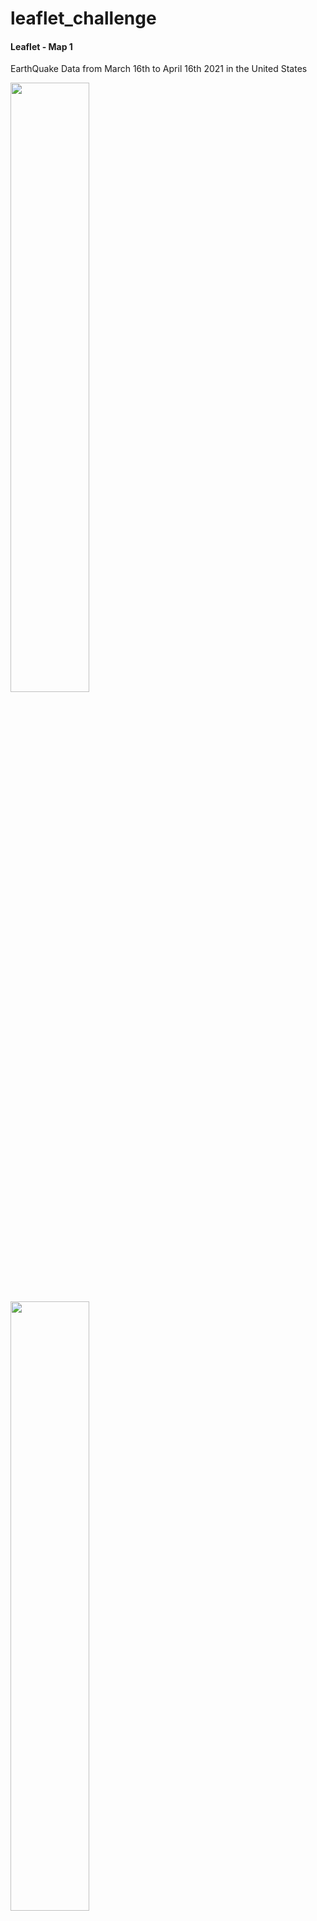 # leaflet_challenge

<h4>Leaflet - Map 1 </h4>

<p>EarthQuake Data from March 16th to April 16th 2021 in the United States </p>

<img src="https://github.com/cspence001/leaflet_challenge/blob/main/Leaflet_Map1/img/Screen%20Shot%202021-04-20%20at%2012.33.57%20PM.png" width="50%" height="50%">

<img src="https://github.com/cspence001/leaflet_challenge/blob/main/Leaflet_Map1/img/Screen%20Shot%202021-04-20%20at%2012.34.14%20PM.png" width="50%" height="50%">
<br>
<p>
This Map displays Earthquake Data in United States for the dates between March 16th 2021 and April 16, 2021. The data markers for each of the 6,000 earthquakes during that time reflect the magnitude of the earthquake by it's size, and depth of the earthquake by color. Upon clicking each marker, is a pop-up diplay that includes exact location, date and time of earthquake, magnitude and depth. 
 </p>
<br>

<h4>Leaflet - Map 2 </h4>

<p>EarthQuake Data for the Last 7 Days Internationally, Tectonic Plate OverLay </p>

This Map displays Earthquake Data internationally for the last 7 days. The data markers for each earthquake during this time reflects the magnitude of the earthquake by it's size, and depth of the earthquake by color. Upon clicking each marker, is a pop-up diplay that includes exact location, date and time of earthquake, magnitude and depth. Included on this map is a Tectonic Plate Overlay that illustrates the relationship between the tectonic plates and seismic activity. Also included as an option for geographic reference is a satelite basemap display.
<br>
<img src="https://github.com/cspence001/leaflet_challenge/blob/main/Leaflet_Map2/img/Screen%20Shot%202021-04-20%20at%2012.31.46%20PM.png" width="50%" height="50%">

<br>
<h6>Data Sources: </h6> 

<a href="https://github.com/fraxen/tectonicplates">Tectonic Plate Boundaries</a>

<a href="https://earthquake.usgs.gov/">Earthquake Data</a>


<h6>File Contents: </h6> Two Folders: Leaflet - Map 1, Leaflet - Map 2, containing the files for 
<br>

<h6>Languages/Components/Libraries: </h6> Javascript, HTML, Bootstrap Components, Leaflet, MapBox <br>




  
